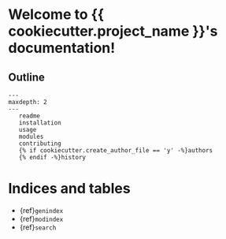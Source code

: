 # Welcome to {{ cookiecutter.project_name }}'s documentation!

## Outline

```{toctree}
---
maxdepth: 2
---
   readme
   installation
   usage
   modules
   contributing
   {% if cookiecutter.create_author_file == 'y' -%}authors
   {% endif -%}history
```

# Indices and tables

- {ref}`genindex`
- {ref}`modindex`
- {ref}`search`
